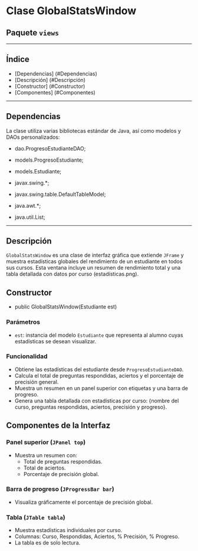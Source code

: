 # Clase GlobalStatsWindow

## Paquete `views`


---

## Índice
-   [Dependencias]	(#Dependencias)
-   [Descripción]	(#Descripción)
-   [Constructor]	(#Constructor)
-   [Componentes]	(#Componentes)


---

## Dependencias

La clase utiliza varias bibliotecas estándar de Java, así como modelos y DAOs personalizados:

- dao.ProgresoEstudianteDAO;
- models.ProgresoEstudiante;
- models.Estudiante;

- javax.swing.*;
- javax.swing.table.DefaultTableModel;
- java.awt.*;
- java.util.List;


---

## Descripción 

`GlobalStatsWindow` es una clase de interfaz gráfica que extiende `JFrame` y muestra estadísticas globales del rendimiento de un estudiante en todos sus cursos. Esta ventana incluye un resumen de rendimiento total y una tabla detallada con datos por curso (estadísticas.png).


## Constructor

- public GlobalStatsWindow(Estudiante est)

### Parámetros

- `est`: instancia del modelo `Estudiante` que representa al alumno cuyas estadísticas se desean visualizar.

### Funcionalidad
- Obtiene las estadísticas del estudiante desde `ProgresoEstudianteDAO`.
- Calcula el total de preguntas respondidas, aciertos y el porcentaje de precisión general.
- Muestra un resumen en un panel superior con etiquetas y una barra de progreso.
- Genera una tabla detallada con estadísticas por curso: {nombre del curso, preguntas respondidas,
  aciertos, precisión y progreso}.

## Componentes de la Interfaz

### Panel superior (`JPanel top`)
- Muestra un resumen con:
  - Total de preguntas respondidas.
  - Total de aciertos.
  - Porcentaje de precisión global.

### Barra de progreso (`JProgressBar bar`)
- Visualiza gráficamente el porcentaje de precisión global.

### Tabla (`JTable tabla`)
- Muestra estadísticas individuales por curso.
- Columnas: Curso, Respondidas, Aciertos, % Precisión, % Progreso.
- La tabla es de solo lectura.
